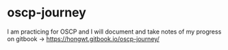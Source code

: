 # oscp-journey

I am practicing for OSCP and I will document and take notes of my progress on gitbook -> https://hongwt.gitbook.io/oscp-journey/

